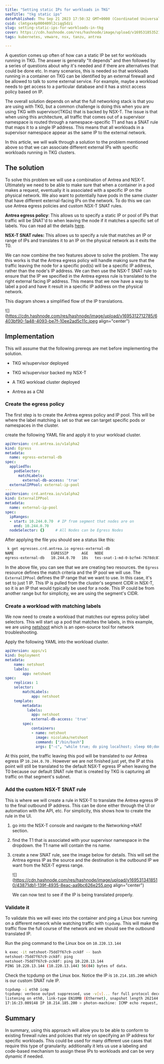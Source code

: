 ```yaml
---
title: "Setting static IPs for workloads in TKG"
seoTitle: "tkg static ips"
datePublished: Thu Sep 21 2023 17:50:32 GMT+0000 (Coordinated Universal Time)
cuid: clmtgxx4p000409l2ciqg5dzi
slug: setting-static-ips-for-workloads-in-tkg
cover: https://cdn.hashnode.com/res/hashnode/image/upload/v1695318535218/a2d899fb-abf6-46ff-aa70-f64895e48132.png
tags: kubernetes, vmware, nsx, tanzu, antrea

---
```


A question comes up often of how can a static IP be set for workloads running in TKG. The answer is generally "It depends" and then followed by a series of questions about why it's needed and if there are alternatives that could be done etc. In many scenarios, this is needed so that workloads running in a container on TKG can be identified by an external firewall and be allowed to talk to some external service. For example, maybe a workload needs to get access to a particular database and it has a strict access policy based on IP.

The overall solution depends on what the full networking stack is that you are using with TKG, but a common challenge is doing this when you are using TKG with supervisor(TKGs) that is backed by NSX-T. The issue is that when using this architecture, all traffic that comes out of a supervisor namespace is routed through a namespace-specific T1 and has a SNAT rule that maps it to a single IP address. This means that all workloads in a supervisor namespace appear as the same IP to the external network.

In this article, we will walk through a solution to the problem mentioned above so that we can associate different external IPs with specific workloads running in TKG clusters.

## The solution

To solve this problem we will use a combination of Antrea and NSX-T. Ultimately we need to be able to make sure that when a container in a pod makes a request, eventually it is associated with a specific IP on the physical network. We also want to potentially have pods in the same cluster that have different external-facing IPs on the network. To do this we can use Antrea egress policies and custom NSX-T SNAT rules.

**Antrea egress policy**: This allows us to specify a static IP or pool of IPs that traffic will be SNAT'd to when leaving the node if it matches a specific set of labels. You can read all the details [here](https://antrea.io/docs/v1.13.1/docs/egress/).

**NSX-T SNAT rules:** This allows us to specify a rule that matches an IP or range of IPs and translates it to an IP on the physical network as it exits the T0.

We can now combine the two features above to solve the problem. The way this works is that the Antrea egress policy will handle making sure that the traffic leaving the node for a specific pod(s) will be a specific IP address, rather than the node's IP address. We can then use the NSX-T SNAT rule to ensure that the IP we specified in the Antrea egress rule is translated to the right external facing IP address. This means that we now have a way to label a pod and have it result in a specific IP address on the physical network.

This diagram shows a simplified flow of the IP translations.

![](https://cdn.hashnode.com/res/hashnode/image/upload/v1695312712785/6403bf90-1a48-4093-be7f-10ee2ad5c11c.jpeg align="center")

## Implementation

This will assume that the following prereqs are met before implementing the solution.

* TKG w/supervisor deployed
    
* TKG w/supervisor backed my NSX-T
    
* A TKG workload cluster deployed
    
* Antrea as a CNI
    

### Create the egress policy

The first step is to create the Antrea egress policy and IP pool. This will be where the label matching is set so that we can target specific pods or namespaces in the cluster.

create the following YAML file and apply it to your workload cluster.

```yaml
apiVersion: crd.antrea.io/v1alpha2
kind: Egress
metadata:
  name: egress-external-db
spec:
  appliedTo:
    podSelector:
      matchLabels:
        external-db-access: 'true'
  externalIPPool: external-ip-pool
---
apiVersion: crd.antrea.io/v1alpha2
kind: ExternalIPPool
metadata:
  name: external-ip-pool
spec:
  ipRanges:
  - start: 10.244.0.70  # IP from segment that nodes are on
    end: 10.244.0.70
  nodeSelector: {}     # All Nodes can be Egress Nodes
```

After applying the file you should see a status like this:

```bash
 k get egresses.crd.antrea.io egress-external-db
NAME                 EGRESSIP      AGE   NODE
egress-external-db   10.244.0.70   18s   tes-snat-1-md-0-bzfm4-7678dc8766-w7rz2
```

In the above file, you can see that we are creating two resources. the `Egress` resource defines the match criteria and the IP pool we will use. The `ExternalIPPool` defines the IP range that we want to use. In this case, it's set to just 1 IP. This IP is pulled from the cluster's segment CIDR in NSX-T, so it is an IP that would typically be used for a node. This IP could be from another range but for simplicity, we are using the segment's CIDR.

### Create a workload with matching labels

We now need to create a workload that matches our egress policy label selectors. This will start up a pod that matches the labels, in this example, we are using [netshoot](https://github.com/nicolaka/netshoot) which is an open-source tool for network troubleshooting.

Apply the following YAML into the workload cluster.

```yaml
apiVersion: apps/v1
kind: Deployment
metadata:
    name: netshoot
    labels:
        app: netshoot
spec:
    replicas: 1
    selector:
        matchLabels:
            app: netshoot
    template:
        metadata:
          labels:
            app: netshoot
            external-db-access: 'true'
        spec:
            containers:
            - name: netshoot
              image: nicolaka/netshoot
              command: ["/bin/bash"]
              args: ["-c", "while true; do ping localhost; sleep 60;done"]
```

At this point, the traffic leaving this pod will be translated to our Antrea egress IP `10.244.0.70` . However we are not finished just yet, the IP at this point will still be translated to the default NSX-T egress IP when leaving the T0 because our default SNAT rule that is created by TKG is capturing all traffic on that segment's subnet.

### Add the custom NSX-T SNAT rule

This is where we will create a rule in NSX-T to translate the Antrea egress IP to the final outbound IP address. This can be done either through the UI or automation with the API, etc. For simplicity, this shows how to create the rule in the UI.

1. go into the NSX-T console and navigate to the Networking-&gt;NAT section.
    
2. find the T1 that is associated with your supervisor namespace in the dropdown. the T1 name will contain the ns name.
    
3. create a new SNAT rule, see the image below for details. This will set the Antrea egress IP as the source and the destination is the outbound IP we want from the NSX-T egress range.
    
    ![](https://cdn.hashnode.com/res/hashnode/image/upload/v1695313418510/43871db1-139f-4935-8eac-aa9bc626e255.png align="center")
    
    We can now test to see if the IP is being translated properly.
    

### Validate it

To validate this we will exec into the container and ping a Linux box running on a different network while watching traffic with `tcpdump`. This will make the traffic flow the full course of the network and we should see the outbound translated IP.

Run the ping command to the Linux box on `10.220.13.144`

```bash
k exec -it netshoot-75dd7f67c9-zck8f -- bash
netshoot-75dd7f67c9-zck8f: ping
netshoot-75dd7f67c9-zck8f: ping 10.220.13.144 
PING 10.220.13.144 (10.220.13.144) 56(84) bytes of data.
```

Check the tcpdump on the Linux box. Notice the IP is `10.214.185.200` which is our custom SNAT rule IP.

```bash
tcpdump -i eth0 icmp
tcpdump: verbose output suppressed, use -v[v]... for full protocol decode
listening on eth0, link-type EN10MB (Ethernet), snapshot length 262144 bytes
17:16:23.009148 IP 10.214.185.200 > photon-machine: ICMP echo request, id 2823, seq 1, length 64
```

## Summary

In summary, using this approach will allow you to be able to conform to existing firewall rules and policies that rely on specifying an IP address for specific workloads. This could be used for many different use cases that require this type of granularity. additionally it lets us use a labeling and code-based mechanism to assign these IPs to workloads and can be very dynamic if needed.